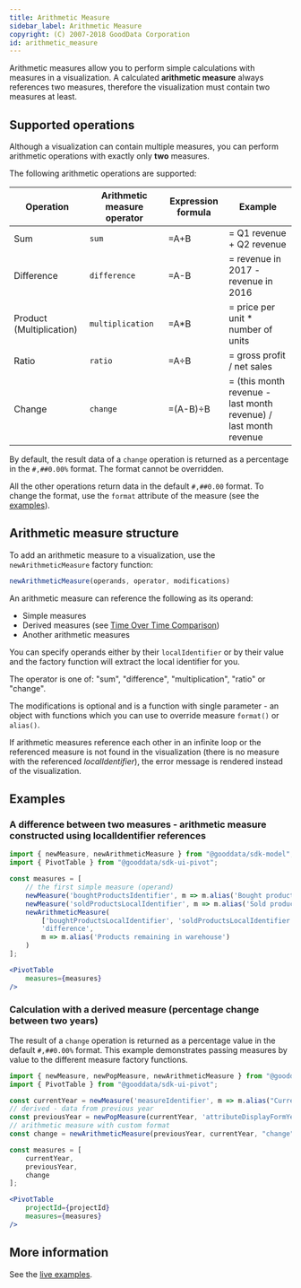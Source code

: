 ```yaml
---
title: Arithmetic Measure
sidebar_label: Arithmetic Measure
copyright: (C) 2007-2018 GoodData Corporation
id: arithmetic_measure
---
```


Arithmetic measures allow you to perform simple calculations with measures in a visualization.
A calculated **arithmetic measure** always references two measures, therefore the visualization must contain two measures at least.

## Supported operations

Although a visualization can contain multiple measures, you can perform arithmetic operations with exactly only **two** measures.

The following arithmetic operations are supported:

| Operation | Arithmetic measure operator | Expression formula | Example
|--- |---|---|---
| Sum | `sum` | =A+B | = Q1 revenue + Q2 revenue
| Difference | `difference` | =A-B | = revenue in 2017 - revenue in 2016
| Product (Multiplication) | `multiplication` |  =A*B | = price per unit * number of units
| Ratio | `ratio` |  =A÷B | = gross profit / net sales
| Change | `change` |  =(A-B)÷B | = (this month revenue - last month revenue) / last month revenue

By default, the result data of a `change` operation is returned as a percentage in the `#,##0.00%` format. The format cannot be overridden. 

All the other operations return data in the default `#,##0.00` format. 
To change the format, use the `format` attribute of the measure (see the [examples](#examples)).

## Arithmetic measure structure

To add an arithmetic measure to a visualization, use the `newArithmeticMeasure` factory function:

```javascript
newArithmeticMeasure(operands, operator, modifications)
```

An arithmetic measure can reference the following as its operand:
* Simple measures
* Derived measures (see [Time Over Time Comparison](20_misc__time_over_time_comparison.md))
* Another arithmetic measures

You can specify operands either by their `localIdentifier` or by their value and the factory function will extract
the local identifier for you.

The operator is one of: "sum", "difference", "multiplication", "ratio" or "change".

The modifications is optional and is a function with single parameter - an object with functions which you can use
to override measure `format()` or `alias()`. 

If arithmetic measures reference each other in an infinite loop or the referenced measure is not found in the visualization (there is no measure with the referenced *localIdentifier*), the error message is rendered instead of the visualization.

## Examples

### A difference between two measures - arithmetic measure constructed using localIdentifier references

````jsx harmony
import { newMeasure, newArithmeticMeasure } from "@gooddata/sdk-model";
import { PivotTable } from "@gooddata/sdk-ui-pivot";

const measures = [
    // the first simple measure (operand)
    newMeasure('boughtProductsIdentifier', m => m.alias('Bought products from supplier')),
    newMeasure('soldProductsLocalIdentifier', m => m.alias('Sold products to customers')),
    newArithmeticMeasure(
        ['boughtProductsLocalIdentifier', 'soldProductsLocalIdentifier'], 
        'difference', 
        m => m.alias('Products remaining in warehouse')
    )
];

<PivotTable
    measures={measures}
/>
````

### Calculation with a derived measure (percentage change between two years)

The result of a `change` operation is returned as a percentage value in the default `#,##0.00%` format. This example
demonstrates passing measures by value to the different measure factory functions.

```jsx harmony
import { newMeasure, newPopMeasure, newArithmeticMeasure } from "@gooddata/sdk-model";
import { PivotTable } from "@gooddata/sdk-ui-pivot";

const currentYear = newMeasure('measureIdentifier', m => m.alias("Current Year"));
// derived - data from previous year
const previousYear = newPopMeasure(currentYear, 'attributeDisplayFormYearIdentifier',  m => m.alias("Previous Year"));
// arithmetic measure with custom format
const change = newArithmeticMeasure(previousYear, currentYear, "change", m => m.alias("Change between years").format("$#,#0.0%"));

const measures = [
    currentYear,
    previousYear,
    change
];

<PivotTable
    projectId={projectId}
    measures={measures}
/>
```

## More information

See the [live examples](https://gooddata-examples.herokuapp.com/arithmetic-measure).
